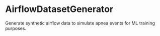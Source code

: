 # AirflowDatasetGenerator

Generate synthetic airflow data to simulate apnea events for ML training purposes.
